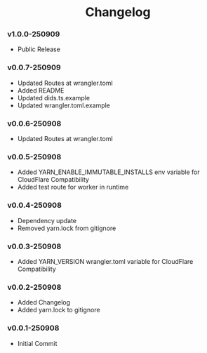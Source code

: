 <h1 align="center">Changelog</h1>

### v1.0.0-250909

- Public Release

### v0.0.7-250909

- Updated Routes at wrangler.toml
- Added README
- Updated dids.ts.example
- Updated wrangler.toml.example

### v0.0.6-250908

- Updated Routes at wrangler.toml

### v0.0.5-250908

- Added YARN_ENABLE_IMMUTABLE_INSTALLS env variable for CloudFlare Compatibility
- Added test route for worker in runtime

### v0.0.4-250908

- Dependency update
- Removed yarn.lock from gitignore

### v0.0.3-250908

- Added YARN_VERSION wrangler.toml variable for CloudFlare Compatibility

### v0.0.2-250908

- Added Changelog
- Added yarn.lock to gitignore

### v0.0.1-250908

- Initial Commit
